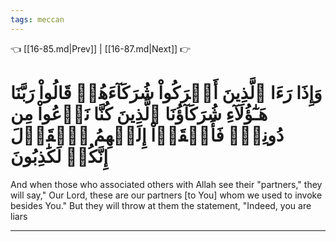 ```yaml
---
tags: meccan
---
```


👈 [[16-85.md|Prev]] | [[16-87.md|Next]] 👉

# وَإِذَا رَءَا ٱلَّذِينَ أَشۡرَكُواْ شُرَكَآءَهُمۡ قَالُواْ رَبَّنَا هَـٰٓؤُلَآءِ شُرَكَآؤُنَا ٱلَّذِينَ كُنَّا نَدۡعُواْ مِن دُونِكَۖ فَأَلۡقَوۡاْ إِلَيۡهِمُ ٱلۡقَوۡلَ إِنَّكُمۡ لَكَٰذِبُونَ

And when those who associated others with Allah see their "partners," they will say," Our Lord, these are our partners [to You] whom we used to invoke besides You." But they will throw at them the statement, "Indeed, you are liars

---

